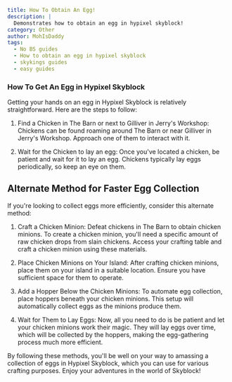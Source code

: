 ```yaml {metadata}
title: How To Obtain An Egg!
description: |
  Demonstrates how to obtain an egg in hypixel skyblock!
category: Other
author: MohIsDaddy
tags:
  - No BS guides
  - How to obtain an egg in hypixel skyblock
  - skykings guides
  - easy guides
```
### How To Get An Egg in Hypixel Skyblock

Getting your hands on an egg in Hypixel Skyblock is relatively straightforward. Here are the steps to follow:

1. Find a Chicken in The Barn or next to Gilliver in Jerry's Workshop: Chickens can be found roaming around The Barn or near Gilliver in Jerry's Workshop. Approach one of them to interact with it.

2. Wait for the Chicken to lay an egg: Once you've located a chicken, be patient and wait for it to lay an egg. Chickens typically lay eggs periodically, so keep an eye on them.

## Alternate Method for Faster Egg Collection

If you're looking to collect eggs more efficiently, consider this alternate method:

1. Craft a Chicken Minion: Defeat chickens in The Barn to obtain chicken minions. To create a chicken minion, you'll need a specific amount of raw chicken drops from slain chickens. Access your crafting table and craft a chicken minion using these materials.

2. Place Chicken Minions on Your Island: After crafting chicken minions, place them on your island in a suitable location. Ensure you have sufficient space for them to operate.

3. Add a Hopper Below the Chicken Minions: To automate egg collection, place hoppers beneath your chicken minions. This setup will automatically collect eggs as the minions produce them.

4. Wait for Them to Lay Eggs: Now, all you need to do is be patient and let your chicken minions work their magic. They will lay eggs over time, which will be collected by the hoppers, making the egg-gathering process much more efficient.

By following these methods, you'll be well on your way to amassing a collection of eggs in Hypixel Skyblock, which you can use for various crafting purposes. Enjoy your adventures in the world of Skyblock!
